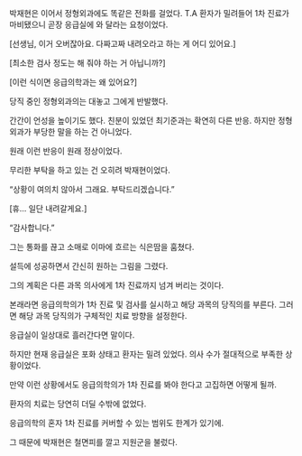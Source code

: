 박재현은 이어서 정형외과에도 똑같은 전화를 걸었다. T.A 환자가 밀려들어 1차 진료가 마비됐으니 곧장 응급실에 와 달라는 요청이었다.

[선생님, 이거 오버잖아요. 다짜고짜 내려오라고 하는 게 어디 있어요.]

[최소한 검사 정도는 해 줘야 하는 거 아닙니까?]

[이런 식이면 응급의학과는 왜 있어요?]

당직 중인 정형외과의는 대놓고 그에게 반발했다.

간간이 언성을 높이기도 했다. 친분이 있었던 최기준과는 확연히 다른 반응. 하지만 정형외과가 부당한 말을 하는 건 아니었다.

원래 이런 반응이 원래 정상이었다.

무리한 부탁을 하고 있는 건 오히려 박재현이었다.

“상황이 여의치 않아서 그래요. 부탁드리겠습니다.”

[휴… 일단 내려갈게요.]

“감사합니다.”

그는 통화를 끊고 소매로 이마에 흐르는 식은땀을 훔쳤다.

설득에 성공하면서 간신히 원하는 그림을 그렸다.

그의 계획은 다른 과목 의사에게 1차 진료까지 넘겨 버리는 것이다.

본래라면 응급의학의가 1차 진료 및 검사를 실시하고 해당 과목의 당직의를 부른다. 그러면 해당 과목 당직의가 구체적인 치료 방향을 설정한다.

응급실이 일상대로 흘러간다면 말이다.

하지만 현재 응급실은 포화 상태고 환자는 밀려 있었다. 의사 수가 절대적으로 부족한 상황이었다.

만약 이런 상황에서도 응급의학의가 1차 진료를 봐야 한다고 고집하면 어떻게 될까.

환자의 치료는 당연히 더딜 수밖에 없었다.

응급의학의 혼자 1차 진료를 커버할 수 있는 범위도 한계가 있기에.

그 때문에 박재현은 철면피를 깔고 지원군을 불렀다.